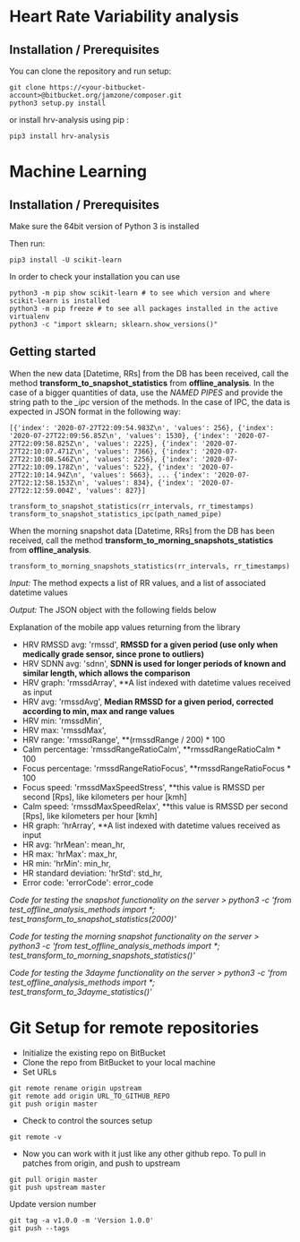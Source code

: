 # Heart Rate Variability analysis

## Installation / Prerequisites

You can clone the repository and run setup:

```python3
git clone https://<your-bitbucket-account>@bitbucket.org/jamzone/composer.git
python3 setup.py install
```

or install hrv-analysis using pip :

```python3
pip3 install hrv-analysis
```

# Machine Learning

## Installation / Prerequisites

Make sure the 64bit version of Python 3 is installed

Then run:

```python3
pip3 install -U scikit-learn
```

In order to check your installation you can use

```python3
python3 -m pip show scikit-learn # to see which version and where scikit-learn is installed
python3 -m pip freeze # to see all packages installed in the active virtualenv
python3 -c "import sklearn; sklearn.show_versions()"
```

## Getting started

When the new data [Datetime, RRs] from the DB has been received, call the method **transform_to_snapshot_statistics** from **offline_analysis**.
In the case of a bigger quantities of data, use the *NAMED PIPES* and provide the string path to the *_ipc* version of the methods.
In the case of IPC, the data is expected in JSON format in the following way:

```python3
[{'index': '2020-07-27T22:09:54.983Z\n', 'values': 256}, {'index': '2020-07-27T22:09:56.85Z\n', 'values': 1530}, {'index': '2020-07-27T22:09:58.825Z\n', 'values': 2225}, {'index': '2020-07-27T22:10:07.471Z\n', 'values': 7366}, {'index': '2020-07-27T22:10:08.546Z\n', 'values': 2256}, {'index': '2020-07-27T22:10:09.178Z\n', 'values': 522}, {'index': '2020-07-27T22:10:14.94Z\n', 'values': 5663}, ... {'index': '2020-07-27T22:12:58.153Z\n', 'values': 834}, {'index': '2020-07-27T22:12:59.004Z', 'values': 827}]
```

```python3
transform_to_snapshot_statistics(rr_intervals, rr_timestamps)
transform_to_snapshot_statistics_ipc(path_named_pipe)
```

When the morning snapshot data [Datetime, RRs] from the DB has been received, call the method **transform_to_morning_snapshots_statistics** from **offline_analysis**.

```python3
transform_to_morning_snapshots_statistics(rr_intervals, rr_timestamps)
```

_Input:_ The method expects a list of RR values, and a list of associated datetime values

_Output:_ The JSON object with the following fields below

Explanation of the mobile app values returning from the library

- HRV RMSSD avg: 'rmssd', **RMSSD for a given period (use only when medically grade sensor, since prone to outliers)**
- HRV SDNN avg: 'sdnn', **SDNN is used for longer periods of known and similar length, which allows the comparison**
- HRV graph: 'rmssdArray', **A list indexed with datetime values received as input
- HRV avg: 'rmssdAvg', **Median RMSSD for a given period, corrected according to min, max and range values**
- HRV min: 'rmssdMin',
- HRV max: 'rmssdMax',
- HRV range: 'rmssdRange', **(rmssdRange / 200) * 100
- Calm percentage: 'rmssdRangeRatioCalm', **rmssdRangeRatioCalm * 100
- Focus percentage: 'rmssdRangeRatioFocus', **rmssdRangeRatioFocus * 100
- Focus speed: 'rmssdMaxSpeedStress', **this value is RMSSD per second [Rps], like kilometers per hour [kmh]
- Calm speed: 'rmssdMaxSpeedRelax', **this value is RMSSD per second [Rps], like kilometers per hour [kmh]
- HR graph: 'hrArray', **A list indexed with datetime values received as input
- HR avg: 'hrMean': mean_hr,
- HR max: 'hrMax': max_hr,
- HR min: 'hrMin': min_hr,
- HR standard deviation: 'hrStd': std_hr,
- Error code: 'errorCode': error_code

_Code for testing the snapshot functionality on the server > python3 -c 'from test_offline_analysis_methods import *; test_transform_to_snapshot_statistics(2000)'_

_Code for testing the morning snapshot functionality on the server > python3 -c 'from test_offline_analysis_methods import *; test_transform_to_morning_snapshots_statistics()'_

_Code for testing the 3dayme functionality on the server > python3 -c 'from test_offline_analysis_methods import *; test_transform_to_3dayme_statistics()'_

# Git Setup for remote repositories

- Initialize the existing repo on BitBucket
- Clone the repo from BitBucket to your local machine
- Set URLs

```console
git remote rename origin upstream
git remote add origin URL_TO_GITHUB_REPO
git push origin master
```

- Check to control the sources setup

```console
git remote -v
```
- Now you can work with it just like any other github repo. To pull in patches from origin, and push to upstream

```console
git pull origin master
git push upstream master 
```

Update version number

```console
git tag -a v1.0.0 -m 'Version 1.0.0'
git push --tags
```
